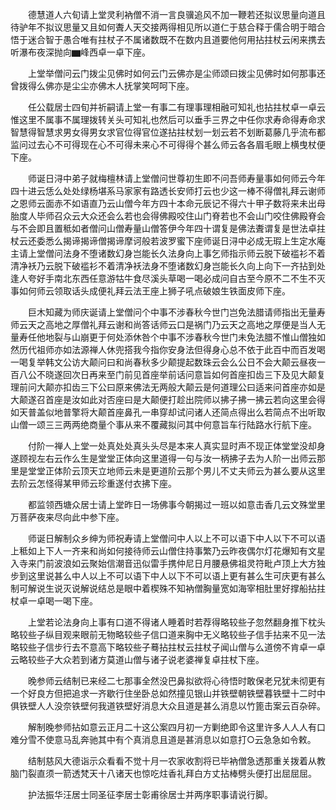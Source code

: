 <!-- { "loadSidebar": true } -->
　　德慧道人六旬请上堂灵利衲僧不消一言良骥追风不加一鞭若还拟议思量向道且待驴年不拟议思量又且如何聻人天交接两得相见所以道仁于慈合释于儒合明于暗合悟于迷合智于愚合唯有拄杖子不属诸数既不在数内且道要他何用拈拄杖云闲来携去听瀑布夜深抛向▆峰西卓一卓下座。

　　上堂举僧问云门拨尘见佛时如何云门云佛亦是尘师颂曰拨尘见佛时如何那事还曾拨得么佛亦是尘尘亦佛木人抚掌笑呵呵下座。

　　任公载居士四旬并祈嗣请上堂一有事二有理事理相融可知礼也拈拄杖卓一卓云惟这里不属事不属理拨转关头可知礼也然后可以垂手三界之中任你求寿命得寿命求智慧得智慧求男女得男女求官位得官位遂拈拄杖划一划云若不划断葛藤几乎流布都监问过去心不可得现在心不可得未来心不可得得个甚么师云各各眉毛眼上横曳杖便下座。

　　师诞日浔中弟子就梅檀林请上堂僧问世尊初生即不问吾师寿量事如何师云今年四十进云恁么处处绿杨堪系马家家有路透长安师打云也少这一棒不得僧礼拜云谢师之恩师云面赤不如语直乃云山僧今年方四十本命元辰记不得六十甲子数将来未出母胎度人毕师召众云大众还会么若也会得佛殿咬住山门脊若也不会山门咬住佛殿脊会与不会即且置秪如者僧问山僧寿量山僧答伊今年四十谓复是佛法聻谓复是世法卓拄杖云还委悉么揭谛揭谛僧揭谛摩诃般若波罗蜜下座师诞日浔中必成无瑕上生定水庵主请上堂僧问法身不堕诸数幻身岂能长久法身向上事乞师指示师云脱下破褴衫不着清净袄乃云脱下破褴衫不着清净袄法身不堕诸数幻身岂能长久向上向下一齐拈到处逢人夸好手南北东西任意游牯牛食尽溪头草喝一喝必成问自古至今原不二不生不灭事如何师云领取话头成便礼拜云法王座上狮子吼点破娘生铁面皮师下座。

　　巨木知藏为师庆诞请上堂僧问个中事不涉春秋今世门岂免法腊请师指出无量寿师云天之高地之厚僧礼拜云谢和尚答话师云口是祸门乃云天之高地之厚便是当人无量寿任他地裂与山崩更于何处添休咎个中事不涉春秋今世门未免法腊不惟山僧独如然历代祖师亦如法源禅人休兜搭我今指你安身法但得身心总不依于此百中而百发喝一喝复举韩文公访大颠问曰和尚春秋多少颠提起数珠云会么公日不会大颠云昼夜一百八公不晓遂回次日再来至门前见首座举前话问意旨如何首座扣齿三下及见大颠复理前问大颠亦扣齿三下公曰原来佛法无两般大颠云是何道理公曰适来问首座亦如是大颠遂召首座是汝如此对否座曰是大颠便打趁出院师以拂子拂一拂云若向这里会得如天普盖似地普擎将大颠首座鼻孔一串穿却试问诸人还简点得出么若简点不出听取山僧一颂三三两两绝商量个事从来不覆藏拟问其中何意旨车行陆路水行航下座。

　　付阶一禅人上堂一处真处处真头头尽是本来人真实显时声不现正体堂堂没却身遂顾视左右云作么生是堂堂正体向这里道得一句与汝一柄拂子去为人阶一出师云那里是堂堂正体阶云顶天立地师云未是更道阶云那个男儿不丈夫师云为甚么要从这里去阶云怎怪得某甲师云珍重遂付衣拂下座。

　　都监领西塘众居士请上堂昨日一场佛事今朝揭过一班以如意击香几云文殊堂里万菩萨夜来尽向此中参下座。

　　师诞日解制众乡绅为师祝寿请上堂僧问中人以上不可以语下中人以下不可以语上秪如上下人一齐来和尚如何接待师云山僧住持事繁乃云昨夜偶尔灯花爆知有文星入寺来门前波浪如云聚始信潮音迅似雷手携仲尼日月腰悬佛祖灵符毗卢顶上大方独步到这里说甚么中人以上不可以语下中人以下不可以语上更有甚么生可庆更有甚么制可解说生说灭说解说结总是眼中着楔殊不知衲僧胸量宽如海宰相肚里好撑船拈拄杖卓一卓喝一喝下座。

　　上堂若论法身向上事有口道不得诸人睡着时若荐得略较些子忽然翻身推下枕头略较些子纵目观来眼前无物略较些子信口道来胸中无义略较些子信手拈来不见一法略较些子信步行去不意高下略较些子蓦拈拄杖云拄杖子闻山僧与么道傍不肯卓一卓云略较些子大众若到诸方莫道山僧与诸子说老婆禅复卓拄杖下座。

　　晚参师云结制已来经二七那事全然没巴鼻拟欲将心待悟时敢保老兄犹未彻更有一个好良方但把追求一齐歇行住坐卧总如然撞见银山并铁壁朝铁壁暮铁壁十二时中俱铁壁人人没奈铁壁何我道铁壁好消息大众且道是甚么消息以竹篦击案云百杂碎。

　　解制晚参师拈如意云正月二十这公案四月初一方剿绝即令这里许多人人人有口难分雪不使意马乱奔驰其中有个真消息且道是甚消息以如意打○云急急如令敕。

　　结制慈风大德诣示众看看不觉十月一农家收割将已毕衲僧急透那重关拨着从教脑门裂直须一箭透梵天十八诸天也惊吃炷香礼拜白方丈拈棒劈头便打出屈屈屈。

　　护法振华汪居士同圣征李居士彰甫徐居士并两序职事请说行脚。

